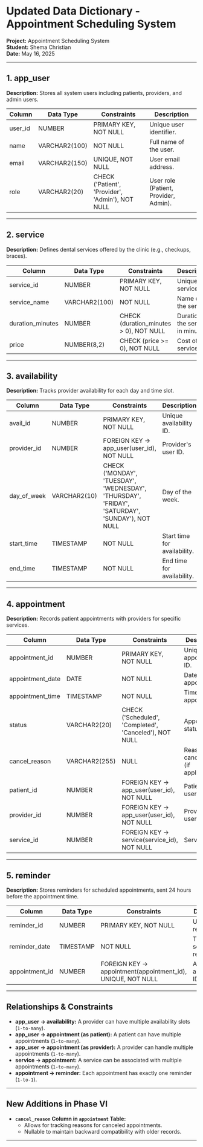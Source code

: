 # Updated Data Dictionary - Appointment Scheduling System

**Project:** Appointment Scheduling System  
**Student:** Shema Christian  
**Date:** May 16, 2025  

---

## 1. app_user

**Description:** Stores all system users including patients, providers, and admin users.  

| Column    | Data Type       | Constraints          | Description             |
|-----------|-----------------|----------------------|-------------------------|
| user_id   | NUMBER         | PRIMARY KEY, NOT NULL | Unique user identifier. |
| name      | VARCHAR2(100)  | NOT NULL              | Full name of the user.  |
| email     | VARCHAR2(150)  | UNIQUE, NOT NULL      | User email address.     |
| role      | VARCHAR2(20)   | CHECK ('Patient', 'Provider', 'Admin'), NOT NULL | User role (Patient, Provider, Admin). |

---

## 2. service

**Description:** Defines dental services offered by the clinic (e.g., checkups, braces).  

| Column        | Data Type       | Constraints          | Description             |
|---------------|-----------------|----------------------|-------------------------|
| service_id    | NUMBER         | PRIMARY KEY, NOT NULL | Unique service ID.      |
| service_name  | VARCHAR2(100)  | NOT NULL              | Name of the service.    |
| duration_minutes | NUMBER      | CHECK (duration_minutes > 0), NOT NULL | Duration of the service in minutes. |
| price         | NUMBER(8,2)    | CHECK (price >= 0), NOT NULL | Cost of the service.   |

---

## 3. availability

**Description:** Tracks provider availability for each day and time slot.  

| Column      | Data Type       | Constraints         | Description              |
|-------------|-----------------|---------------------|--------------------------|
| avail_id    | NUMBER         | PRIMARY KEY, NOT NULL | Unique availability ID.  |
| provider_id | NUMBER         | FOREIGN KEY → app_user(user_id), NOT NULL | Provider's user ID. |
| day_of_week | VARCHAR2(10)   | CHECK ('MONDAY', 'TUESDAY', 'WEDNESDAY', 'THURSDAY', 'FRIDAY', 'SATURDAY', 'SUNDAY'), NOT NULL | Day of the week. |
| start_time  | TIMESTAMP      | NOT NULL             | Start time for availability. |
| end_time    | TIMESTAMP      | NOT NULL             | End time for availability. |

---

## 4. appointment

**Description:** Records patient appointments with providers for specific services.  

| Column         | Data Type       | Constraints         | Description               |
|----------------|-----------------|---------------------|---------------------------|
| appointment_id | NUMBER         | PRIMARY KEY, NOT NULL | Unique appointment ID.    |
| appointment_date | DATE         | NOT NULL             | Date of the appointment.  |
| appointment_time | TIMESTAMP    | NOT NULL             | Time of the appointment.  |
| status         | VARCHAR2(20)   | CHECK ('Scheduled', 'Completed', 'Canceled'), NOT NULL | Appointment status. |
| cancel_reason  | VARCHAR2(255)  | NULL                 | Reason for cancellation (if applicable). |
| patient_id     | NUMBER         | FOREIGN KEY → app_user(user_id), NOT NULL | Patient's user ID. |
| provider_id    | NUMBER         | FOREIGN KEY → app_user(user_id), NOT NULL | Provider's user ID. |
| service_id     | NUMBER         | FOREIGN KEY → service(service_id), NOT NULL | Service ID. |

---

## 5. reminder

**Description:** Stores reminders for scheduled appointments, sent 24 hours before the appointment time.  

| Column        | Data Type       | Constraints          | Description             |
|---------------|-----------------|----------------------|-------------------------|
| reminder_id   | NUMBER         | PRIMARY KEY, NOT NULL | Unique reminder ID.     |
| reminder_date | TIMESTAMP      | NOT NULL              | Time to send the reminder. |
| appointment_id | NUMBER        | FOREIGN KEY → appointment(appointment_id), UNIQUE, NOT NULL | Associated appointment ID. |

---

## Relationships & Constraints

- **app_user → availability:** A provider can have multiple availability slots (`1-to-many`).  
- **app_user → appointment (as patient):** A patient can have multiple appointments (`1-to-many`).  
- **app_user → appointment (as provider):** A provider can handle multiple appointments (`1-to-many`).  
- **service → appointment:** A service can be associated with multiple appointments (`1-to-many`).  
- **appointment → reminder:** Each appointment has exactly one reminder (`1-to-1`).  

---

## New Additions in Phase VI

- **`cancel_reason` Column in `appointment` Table:**  
  - Allows for tracking reasons for canceled appointments.  
  - Nullable to maintain backward compatibility with older records.  

---
